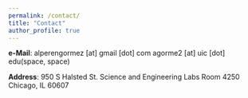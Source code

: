 ```yaml
---
permalink: /contact/
title: "Contact"
author_profile: true
---
```


**e-Mail**:  alperengormez [at] gmail [dot] com
         agorme2 [at] uic [dot] edu(space, space)

**Address**: 950 S Halsted St.
         Science and Engineering Labs
		 Room 4250
		 Chicago, IL 60607


